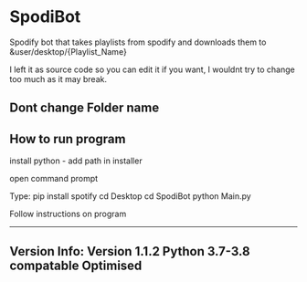 # SpodiBot
Spodify bot that takes playlists from spodify and downloads them to &user/desktop/{Playlist_Name}

I left it as source code so you can edit it if you want, I wouldnt try to change too much as it may break.

Dont change Folder name 
----------------
How to run program
----------------
install python - add path in installer 

open command prompt 

Type:
pip install spotify
cd Desktop
cd SpodiBot
python Main.py

Follow instructions on program 

-----------------


Version Info:
Version 1.1.2
Python 3.7-3.8 compatable
Optimised 
-------------------
